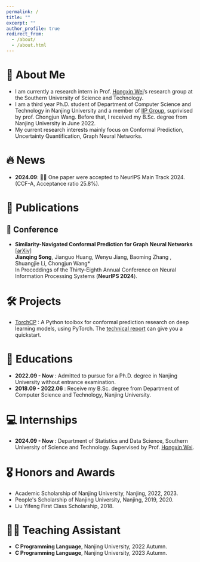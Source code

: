 ```yaml
---
permalink: /
title: ""
excerpt: ""
author_profile: true
redirect_from: 
  - /about/
  - /about.html
---
```


<span class='anchor' id='about-me'></span>

# 💬 About Me

- I am currently a research intern in Prof. [Hongxin Wei](https://hongxin001.github.io)’s research group at the Southern University of Science and Technology.
- I am a third year Ph.D. student of Department of Computer Science and Technology in Nanjing University and a member of [IIP Group](http://iip.nju.edu.cn), suprivised by prof. Chongjun Wang. Before that, I received my B.Sc. degree from Nanjing University in June 2022.
- My current research interests mainly focus on Conformal Prediction, Uncertainty Quantification, Graph Neural Networks.

# 🔥 News
- **2024.09**: 🎉🎉 One paper were accepted to NeurIPS Main Track 2024. (CCF-A, Acceptance ratio 25.8%). 

# 📝 Publications

## 🏨 Conference
- **Similarity-Navigated Conformal Prediction for Graph Neural Networks** [\[arXiv\]](https://arxiv.org/abs/2405.14303)<br>
**Jianqing Song**, Jianguo Huang, Wenyu Jiang, Baoming Zhang , Shuangjie Li, Chongjun Wang*<br>
In Proceddings of the Thirty-Eighth Annual Conference on Neural Information Processing Systems (**NeurIPS 2024**).

<!-- # 💬 Invited Talks
- *2021.06*, Lorem ipsum dolor sit amet, consectetur adipiscing elit. Vivamus ornare aliquet ipsum, ac tempus justo dapibus sit amet. 
- *2021.03*, Lorem ipsum dolor sit amet, consectetur adipiscing elit. Vivamus ornare aliquet ipsum, ac tempus justo dapibus sit amet.  \| [\[video\]](https://github.com/) -->

# 🛠️ Projects
- [TorchCP](https://github.com/ml-stat-Sustech/TorchCP) : A Python toolbox for conformal prediction research on deep learning models, using PyTorch. The [technical report](https://arxiv.org/abs/2402.12683) can give you a quickstart.

# 📖 Educations
- **2022.09 - Now** : Admitted to pursue for a Ph.D. degree in Nanjing University without entrance examination.
- **2018.09 - 2022.06** : Receive my B.Sc. degree from Department of Computer Science and Technology, Nanjing University.

# 💻 Internships
- **2024.09 - Now** : Department of Statistics and Data Science, Southern University of Science and Technology. Supervised by Prof. [Hongxin Wei](https://hongxin001.github.io).

# 🎖 Honors and Awards
- Academic Scholarship of Nanjing University, Nanjing, 2022, 2023.
- People's Scholarship of Nanjing University, Nanjing, 2019, 2020.
- Liu Yifeng First Class Scholarship, 2018. 

# 🧑‍🏫 Teaching Assistant
- **C Programming Language**, Nanjing University, 2022 Autumn.
- **C Programming Language**, Nanjing University, 2023 Autumn.

# &nbsp;
<script type='text/javascript' id='clustrmaps' src='//cdn.clustrmaps.com/map_v2.js?cl=ffffff&w=300&t=tt&d=mXI-GVdJZec5NT73nEV0imETm47XE-V4MSSaJft2Eeg'></script>